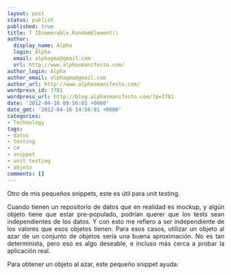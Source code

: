 ```yaml
---
layout: post
status: publish
published: true
title: T IEnumerable.RandomElement()
author:
  display_name: Alpha
  login: Alpha
  email: alphagma@gmail.com
  url: http://www.alphasmanifesto.com/
author_login: Alpha
author_email: alphagma@gmail.com
author_url: http://www.alphasmanifesto.com/
wordpress_id: 3781
wordpress_url: http://blog.alphasmanifesto.com/?p=3781
date: '2012-04-16 09:56:01 +0000'
date_gmt: '2012-04-16 14:56:01 +0000'
categories:
- Technology
tags:
- datos
- testing
- C#
- snippet
- unit testing
- objeto
comments: []
---
```

<p style="text-align: justify;">Otro de mis peque&ntilde;os snippets, este es &uacute;til para unit testing.</p>
<p style="text-align: justify;">Cuando tienen un repositorio de datos que en realidad es mockup, y alg&uacute;n objeto tiene que estar pre-populado, podr&iacute;an querer que los tests sean independientes de los datos. Y con esto me refiero a ser independiente de los valores que esos objetos tienen. Para esos casos, utilizar un objeto al azar de un conjunto de objetos ser&iacute;a una buena aproximaci&oacute;n. No es tan determinista, pero eso es algo deseable, e incluso m&aacute;s cerca a probar la aplicaci&oacute;n real.</p>
<p style="text-align: justify;">Para obtener un objeto al azar, este peque&ntilde;o snippet ayuda:</p>
<p><script src="https://gist.github.com/2399155.js?file=RandomElement.cs"></script></p>
